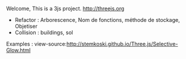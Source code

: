 Welcome, This is a 3js project. http://threejs.org

* Refactor : Arborescence, Nom de fonctions, méthode de stockage, Objetiser
* Collision : buildings, sol

Examples : view-source:http://stemkoski.github.io/Three.js/Selective-Glow.html
